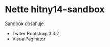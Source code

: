 <h1>Nette hitny14-sandbox</h1>

Sandbox obsahuje:
<ul>
  <li>Twiter Bootstrap 3.3.2</li>
  <li>VisualPaginator</li>
</ul>